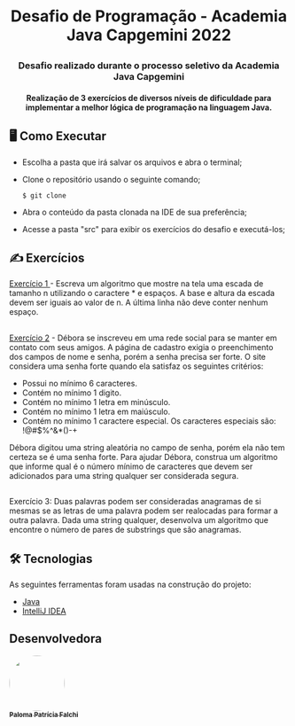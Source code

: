 # <p align="center"> Desafio de Programação - Academia Java Capgemini 2022 </p>

<p> 
  <img src="https://capgemini.proway.com.br/assets/img/logo-capgemini.png" align="right" alt=""/> </p>
    <h3><p align="center"> Desafio realizado durante o processo seletivo da Academia Java Capgemini </p></h3>
    <h4><p align="center"> Realização de 3 exercícios de diversos níveis de dificuldade para implementar a melhor lógica de programação na linguagem Java.</p></h4>


## 🖥️ Como Executar
    
- Escolha a pasta que irá salvar os arquivos e abra o terminal;
- Clone o repositório usando o seguinte comando;

      $ git clone 
      
- Abra o conteúdo da pasta clonada na IDE de sua preferência;
- Acesse a pasta "src" para exibir os exercícios do desafio e executá-los;
 
## ✍️ Exercícios

<a href="https://github.com/palomapfalchi/desafio-programacao/blob/master/src/Ex1.java">Exercício 1 </a>- Escreva um algoritmo que mostre na tela uma escada de tamanho n utilizando o caractere * e espaços. A base e altura da escada devem ser iguais ao valor de n. A última linha não deve conter nenhum espaço.
##
<a href="https://github.com/palomapfalchi/desafio-programacao/blob/master/src/Ex2.java">Exercício 2</a> - Débora se inscreveu em uma rede social para se manter em contato com seus amigos. A página de cadastro exigia o preenchimento dos campos de nome e senha, porém a senha precisa ser forte. O site considera uma senha forte quando ela satisfaz os seguintes critérios:

- Possui no mínimo 6 caracteres.
- Contém no mínimo 1 digito.
- Contém no mínimo 1 letra em minúsculo.
- Contém no mínimo 1 letra em maiúsculo.
- Contém no mínimo 1 caractere especial. Os caracteres especiais são: !@#$%^&*()-+

Débora digitou uma string aleatória no campo de senha, porém ela não tem certeza se é uma senha forte. Para ajudar Débora, construa um algoritmo que informe qual é o número mínimo de caracteres que devem ser adicionados para uma string qualquer ser considerada segura.
##

Exercício 3: Duas palavras podem ser consideradas anagramas de si mesmas se as letras de uma palavra podem ser realocadas para formar a outra palavra. Dada uma string qualquer, desenvolva um algoritmo que encontre o número de pares de substrings que são anagramas.

## 🛠 Tecnologias

As seguintes ferramentas foram usadas na construção do projeto:

- <a href="https://www.java.com/pt-BR/">Java</a>
- <a href="https://www.jetbrains.com/pt-br/idea">IntelliJ IDEA</a>

## Desenvolvedora
<a href="https://github.com/palomapfalchi"><img style="border-radius: 50%;" src="https://avatars.githubusercontent.com/u/85750919?v=4" width="100px;" alt=""/><br /><sub><b>Paloma Patrícia Falchi</b></sub></a><br /></a>



